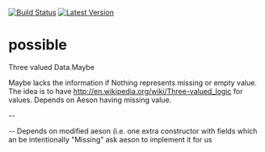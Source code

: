 [![Build Status](https://travis-ci.org/tolysz/possible.svg?branch=master)](https://travis-ci.org/tolysz/possible)
[![Latest Version](https://img.shields.io/hackage/v/possible.svg)](https://hackage.haskell.org/package/possible)


possible
========

Three valued Data.Maybe


Maybe lacks the information if Nothing represents missing or empty value. 
The idea is to have http://en.wikipedia.org/wiki/Three-valued_logic for values.
Depends on Aeson having missing value.

--

-- Depends on modified aeson (i.e. one extra constructor with fields which an be intentionally "Missing"
ask aeson to implement it for us
